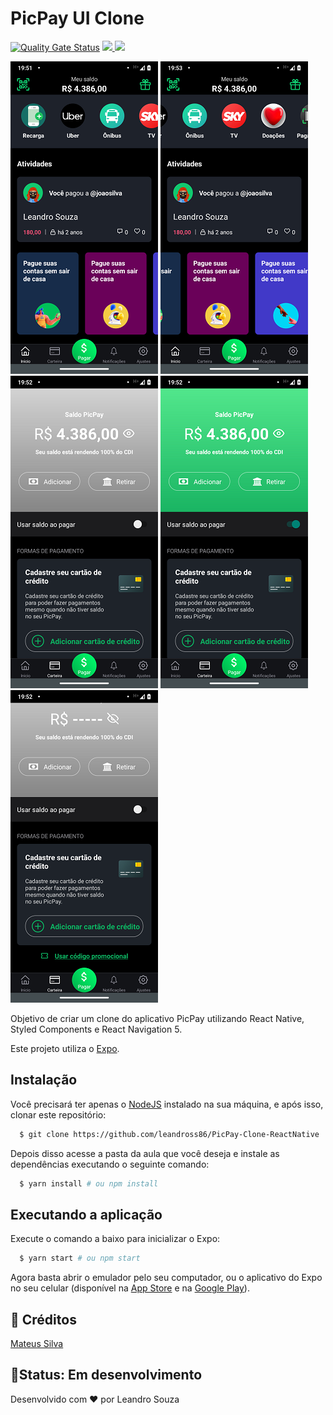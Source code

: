 
# PicPay UI Clone

[![Quality Gate Status](https://sonarcloud.io/api/project_badges/measure?project=leandross86_PicPay_Clone_React_Native&metric=alert_status)](https://sonarcloud.io/dashboard?id=leandross86_PicPay_Clone_React_Native) <a href="./LICENSE">
<img src="https://img.shields.io/github/license/leandross86/PicPay_Clone_React_Native"/>
</a> <img src="https://img.shields.io/github/last-commit/leandross86/PicPay_Clone_React_Native">


<img src="./assets/image/Screenshot02.png"/> <img src="./assets/image/Screenshot011.png"/> <img src="./assets/image/Screenshot03.png"/> <img src="./assets/image/Screenshot04.png"/> <img src="./assets/image/Screenshot05.png"/>


Objetivo de criar um clone do aplicativo PicPay utilizando React Native, Styled Components e React Navigation 5.

Este projeto utiliza o [Expo](https://expo.io/).

## Instalação

Você precisará ter apenas o [NodeJS](https://nodejs.org) instalado na sua máquina, e após isso, clonar este repositório:
```sh
  $ git clone https://github.com/leandross86/PicPay-Clone-ReactNative
```

Depois disso acesse a pasta da aula que você deseja e instale as dependências executando o seguinte comando:
```sh
  $ yarn install # ou npm install
```

## Executando a aplicação

Execute o comando a baixo para inicializar o Expo:
```sh
  $ yarn start # ou npm start
```

Agora basta abrir o emulador pelo seu computador, ou o aplicativo do Expo no seu celular (disponível na [App Store](https://apps.apple.com/br/app/expo-client/id982107779) e na [Google Play](https://play.google.com/store/apps/details?id=host.exp.exponent&hl=pt_BR)).

## 🤝 Créditos

[Mateus Silva](https://github.com/maateusilva)

## 🧱Status: Em desenvolvimento

Desenvolvido com ❤ por Leandro Souza
